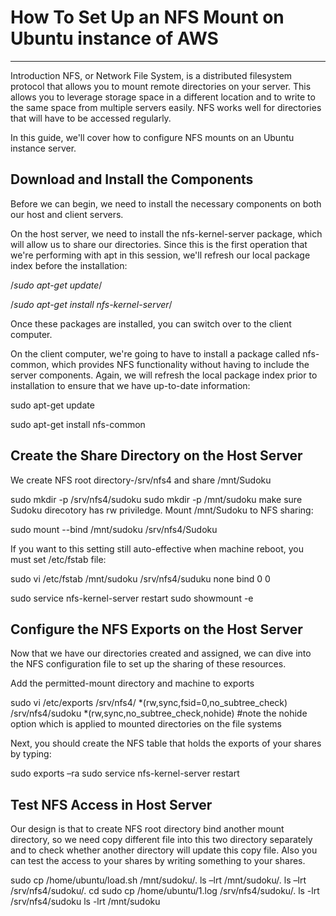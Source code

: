 # How To Set Up an NFS Mount on Ubuntu instance of AWS
----
  Introduction
  NFS, or Network File System, is a distributed filesystem protocol that allows you to mount remote directories on your server. This allows you to leverage storage space in a different location and to write to the same space from multiple servers easily. NFS works well for directories that will have to be accessed regularly.

In this guide, we'll cover how to configure NFS mounts on an Ubuntu instance server.

## Download and Install the Components
Before we can begin, we need to install the necessary components on both our host and client servers.

On the host server, we need to install the nfs-kernel-server package, which will allow us to share our directories. Since this is the first operation that we're performing with apt in this session, we'll refresh our local package index before the installation:

  /*sudo apt-get update*/
  
  /*sudo apt-get install nfs-kernel-server*/

Once these packages are installed, you can switch over to the client computer.

On the client computer, we're going to have to install a package called nfs-common, which provides NFS functionality without having to include the server components. Again, we will refresh the local package index prior to installation to ensure that we have up-to-date information:

  sudo apt-get update
  
  sudo apt-get install nfs-common

## Create the Share Directory on the Host Server
We create NFS root directory-/srv/nfs4 and share /mnt/Sudoku

  sudo mkdir -p /srv/nfs4/sudoku
  sudo mkdir -p /mnt/sudoku
make sure Sudoku direcotory has rw priviledge. Mount /mnt/Sudoku to NFS sharing:

  sudo mount --bind /mnt/sudoku /srv/nfs4/Sudoku

If you want to this setting still auto-effective when machine reboot, you must set /etc/fstab file:

  sudo vi /etc/fstab
  /mnt/sudoku /srv/nfs4/suduku  none   bind   0   0

  sudo service nfs-kernel-server restart
  sudo showmount -e

## Configure the NFS Exports on the Host Server
Now that we have our directories created and assigned, we can dive into the NFS configuration file to set up the sharing of these resources.

Add the permitted-mount directory and machine to exports
  
  sudo vi /etc/exports
  /srv/nfs4/ *(rw,sync,fsid=0,no_subtree_check)
  /srv/nfs4/sudoku *(rw,sync,no_subtree_check,nohide) #note the nohide option which is applied to mounted directories on the file systems

Next, you should create the NFS table that holds the exports of your shares by typing:
  
  sudo exports –ra
  sudo service nfs-kernel-server restart

## Test NFS Access in Host Server

Our design is that to create NFS root directory bind another mount directory, so we need copy different file into this two directory separately and to check whether another directory will update this copy file. Also you can test the access to your shares by writing something to your shares. 

  sudo cp /home/ubuntu/load.sh /mnt/sudoku/.
  ls –lrt /mnt/sudoku/.
  ls –lrt /srv/nfs4/sudoku/.
  cd
  sudo cp /home/ubuntu/1.log /srv/nfs4/sudoku/.
  ls -lrt /srv/nfs4/sudoku
  ls -lrt /mnt/sudoku
